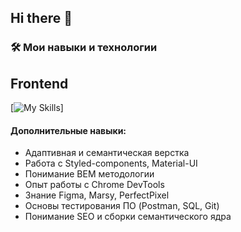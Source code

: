 ## Hi there 👋
### 🛠️ **Мои навыки и технологии**

## Frontend
[![My Skills](https://skillicons.dev/icons?i=react,js,css,html,ts,vscode,redux,webpack,vite,jest,figma&perline=10)]

#### **Дополнительные навыки:**
- Адаптивная и семантическая верстка
- Работа с Styled-components, Material-UI
- Понимание BEM методологии
- Опыт работы с Chrome DevTools
- Знание Figma, Marsy, PerfectPixel
- Основы тестирования ПО (Postman, SQL, Git)
- Понимание SEO и сборки семантического ядра

